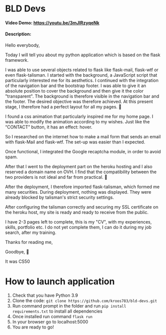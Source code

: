 # BLD Devs
#### Video Demo:  https://youtu.be/3mJlRzyqeNk
#### Description:
Hello everybody,

Today I will tell you about my python application which is based on the flask framework.

I was able to use several objects related to flask like flask-mail, flask-wtf or even flask-talisman.
I started with the background, a JavaScript script that particularly interested me for its aesthetics.
I continued with the integration of the navigation bar and the bootstrap footer. I was able to give it an absolute position to cover the background and then give it the color "transparent".
The background is therefore visible in the navigation bar and the footer. The desired objective was therefore achieved.
At this present stage, I therefore had a perfect layout for all my pages. :smiling_face_with_three_hearts:

I found a css animation that particularly inspired me for my home page. I was able to modify the animation according to my wishes.
Just like the “CONTACT” button, it has an effect: hover.

So I researched on the internet how to make a mail form that sends an email with flask-Mail and flask-wtf. The set-up was easier than I expected.

Once functional, I integrated the Google recaptcha module, in order to avoid spam.

After that I went to the deployment part on the heroku hosting and I also reserved a domain name on OVH.
I find that the compatibility between the two providers is not ideal and far from practical. :hot_face:

After the deployment, I therefore imported flask-talisman, which formed me many securities. During deployment, nothing was displayed.
They were already blocked by talisman's strict security settings.

After configuring the talisman correctly and securing my SSL certificate on the heroku host, my site is ready and ready to receive from the public.

I have 2-3 pages left to complete, this is my "CV", with my experiences, skills, portfolio etc.
I do not yet complete them, I can do it during my job search, after my training.

Thanks for reading me,

Goodbye, :hugs:

It was CS50


# How to launch application


   1. Check that you have Python 3.9
   2. Clone the code: `git clone https://github.com/kroos783/bld-devs.git`
   3. Run command prompt in the folder and run `pip install requirements.txt`  to install all dependencies
   4. Once installed run command `flask run` 
   5. In your browser go to localhost:5000
   6. You are ready to go!
